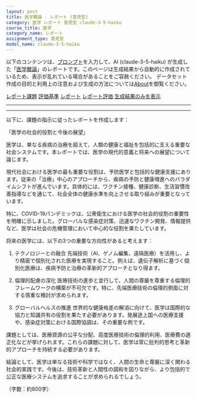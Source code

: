 ```yaml
---
layout: post
title: 医学概論 - レポート (意見型)
category: 医学 レポート 意見型 claude-3-5-haiku
course_title: 医学
category_name: レポート
assignment_type: 意見型
model_name: claude-3-5-haiku
---
```


以下のコンテンツは、[プロンプト](http://127.0.0.1:8000/generated/医学/claude-3-5-haiku/prompt_レポート-意見型.md)を入力して、AI (claude-3-5-haiku) が生成した「[医学概論](/contents/医学/)」のレポートです。このページは生成結果から自動的に作成されているため、表示が乱れている場合があることをご容赦ください。
データセット作成の目的と利用上の注意および生成の方法については[About](/About)を御覧ください。

[レポート課題](../レポート課題-意見型)
[評価基準](../評価基準-意見型)
[レポート](../レポート-意見型)
[レポート評価](../レポート評価-意見型)
[生成結果のみを表示](http://127.0.0.1:8000/generated/医学/claude-3-5-haiku/レポート-意見型.md)
  

***
***
  
以下に、課題の指示に従ったレポートを作成します：

「医学の社会的役割と今後の展望」

医学は、単なる疾病の治療を超えて、人類の健康と福祉を包括的に支える重要な社会システムです。本レポートでは、医学の現代的意義と将来への展望について論じます。

現代社会における医学の最も重要な役割は、予防医学と包括的な健康支援にあります。従来の「治療」中心のアプローチから、疾病の予防と健康増進へのパラダイムシフトが進んでいます。具体的には、ワクチン接種、健康診断、生活習慣改善指導などを通じて、社会全体の健康水準を向上させる取り組みが重要となっています。

特に、COVID-19パンデミックは、公衆衛生における医学の社会的役割の重要性を明確に示しました。グローバルな感染症対策、迅速なワクチン開発、情報提供など、医学は社会の危機管理において中心的な役割を果たしています。

将来の医学には、以下の3つの重要な方向性があると考えます：

1. テクノロジーとの融合
先端技術（AI、ゲノム編集、遠隔医療）を活用し、より精密で個別化された医療を実現すること。例えば、遺伝子解析に基づく個別化医療は、疾病予防と治療の革新的アプローチとなり得ます。

2. 倫理的配慮の深化
医療技術の進歩と並行して、人間の尊厳を尊重する倫理的フレームワークの構築が不可欠です。特に、先端医療技術の倫理的側面に対する慎重な検討が求められます。

3. グローバルヘルスの推進
世界的な健康格差の解消に向けて、医学は国際的な協力と知識共有の役割を果たす必要があります。発展途上国への医療支援や、感染症対策における国際協調は、その重要な例です。

課題としては、医療資源の公平な分配、高度医療技術の倫理的利用、医療費の適正化などが挙げられます。これらの課題に対して、医学は常に批判的思考と革新的アプローチを持続する必要があります。

結論として、医学は単なる技術や科学ではなく、人間の生命と尊厳に深く関わる社会的実践です。今後は、技術革新と人間性の調和を図りながら、より包括的で公正な医療システムを追求することが求められるでしょう。

（字数：約800字）
